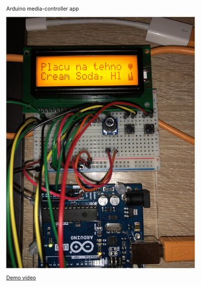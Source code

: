 Arduino media-controller app

<img src="https://github.com/kattouf/ArduinoMediaController/blob/master/arduino_controller_photo.jpeg" width="504" height="672">

[Demo video](https://youtu.be/lBfTDBu47pU)
